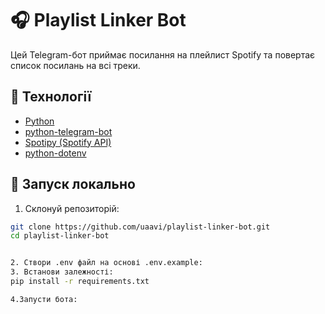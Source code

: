 # 🎧 Playlist Linker Bot

Цей Telegram-бот приймає посилання на плейлист Spotify та повертає список посилань на всі треки.

## 🔧 Технології

- [Python](https://www.python.org/)
- [python-telegram-bot](https://github.com/python-telegram-bot/python-telegram-bot)
- [Spotipy (Spotify API)](https://spotipy.readthedocs.io/)
- [python-dotenv](https://pypi.org/project/python-dotenv/)

## 🚀 Запуск локально

1. Склонуй репозиторій:

```bash
git clone https://github.com/uaavi/playlist-linker-bot.git
cd playlist-linker-bot


2. Створи .env файл на основі .env.example:
3. Встанови залежності: 
pip install -r requirements.txt

4.Запусти бота:
